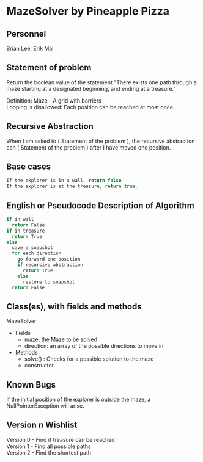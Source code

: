# MazeSolver by Pineapple Pizza
## Personnel
Brian Lee, Erik Mai

## Statement of problem
Return the boolean value of the statement "There exists one path through a maze starting at a designated beginning, and ending at a treasure."

Definition: Maze - A grid with barriers  
Looping is disallowed: Each position can be reached at most once.

## Recursive Abstraction
When I am asked to ( Statement of the problem ), the recursive abstraction can ( Statement of the problem ) after I have moved one position.

## Base cases
```Java
If the explorer is in a wall, return false
If the explorer is at the treasure, return true.
```

## English or Pseudocode Description of Algorithm
```Java
if in wall
  return False
if in treasure
  return True  
else  
  save a snapshot
  for each direction
    go forward one position
    if recursive abstraction
      return True
    else
      restore to snapshot
  return False
```
## Class(es), with fields and methods
MazeSolver
   - Fields
     - maze: the Maze to be solved
     - direction: an array of the possible directions to move in
   - Methods
     - solve() : Checks for a possible solution to the maze
     - constructor

## Known Bugs

If the initial position of the explorer is outside the maze, a NullPointerException will arise.

## Version *n* Wishlist
Version 0 - Find if treasure can be reached  
Version 1 - Find all possible paths  
Version 2 - Find the shortest path  
